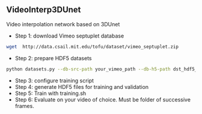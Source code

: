 ## VideoInterp3DUnet
Video interpolation network based on 3DUnet
* Step 1: download Vimeo septuplet database
```sh
wget  http://data.csail.mit.edu/tofu/dataset/vimeo_septuplet.zip
```
* Step 2: prepare HDF5 datasets
```sh
python datasets.py --db-src-path your_vimeo_path --db-h5-path dst_hdf5_path
```
* Step 3: configure training script
* Step 4: generate HDF5 files for training and validation
* Step 5: Train with training.sh
* Step 6: Evaluate on your video of choice. Must be folder of successive frames.